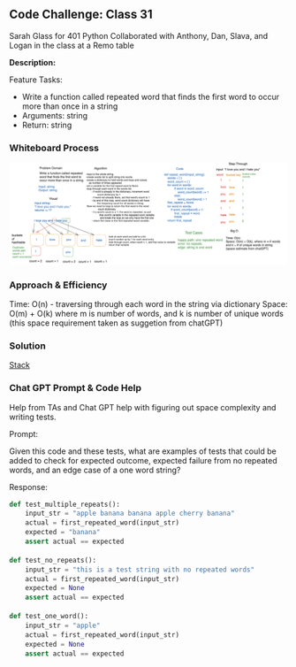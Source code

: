 ## Code Challenge: Class 31

Sarah Glass for 401 Python
Collaborated with Anthony, Dan, Slava, and Logan in the class at a Remo table

**Description:**

Feature Tasks:

- Write a function called repeated word that finds the first word to occur more than once in a string
- Arguments: string
- Return: string

### Whiteboard Process

![Code Challenge 31](cc31-whiteboard.png)

### Approach & Efficiency

Time: O(n)  - traversing through each word in the string via dictionary
Space: O(m) + O(k) where m is number of words, and k is number of unique words (this space requirement taken as suggetion from chatGPT)

### Solution

[Stack](code_challenges/hashtable_repeated_word.py)

### Chat GPT Prompt & Code Help

Help from TAs and Chat GPT help with figuring out space complexity and writing tests.

Prompt:

Given this code and these tests, what are examples of tests that could be added to check for expected outcome, expected failure from no repeated words, and an edge case of a one word string?

Response:

```python
def test_multiple_repeats():
    input_str = "apple banana banana apple cherry banana"
    actual = first_repeated_word(input_str)
    expected = "banana"
    assert actual == expected

def test_no_repeats():
    input_str = "this is a test string with no repeated words"
    actual = first_repeated_word(input_str)
    expected = None
    assert actual == expected

def test_one_word():
    input_str = "apple"
    actual = first_repeated_word(input_str)
    expected = None
    assert actual == expected
```
